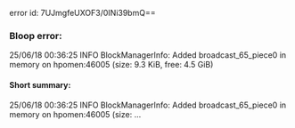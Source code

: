 error id: 7UJmgfeUXOF3/0INi39bmQ==
### Bloop error:

25/06/18 00:36:25 INFO BlockManagerInfo: Added broadcast_65_piece0 in memory on hpomen:46005 (size: 9.3 KiB, free: 4.5 GiB)
#### Short summary: 

25/06/18 00:36:25 INFO BlockManagerInfo: Added broadcast_65_piece0 in memory on hpomen:46005 (size: ...